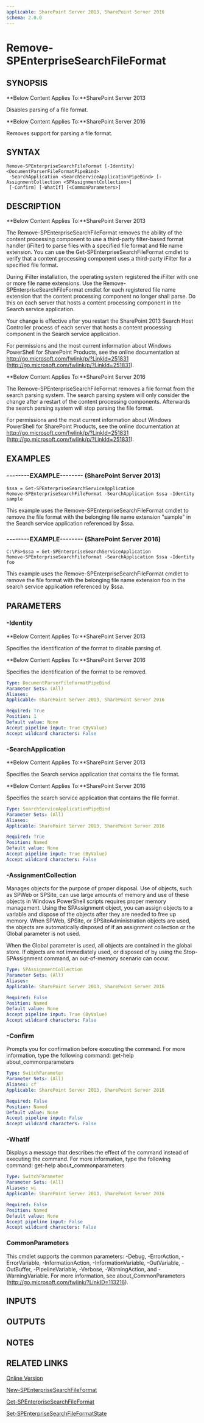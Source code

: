 ```yaml
---
applicable: SharePoint Server 2013, SharePoint Server 2016
schema: 2.0.0
---
```


# Remove-SPEnterpriseSearchFileFormat

## SYNOPSIS
**Below Content Applies To:**SharePoint Server 2013

Disables parsing of a file format.

**Below Content Applies To:**SharePoint Server 2016

Removes support for parsing a file format.



## SYNTAX

```
Remove-SPEnterpriseSearchFileFormat [-Identity] <DocumentParserFileFormatPipeBind>
 -SearchApplication <SearchServiceApplicationPipeBind> [-AssignmentCollection <SPAssignmentCollection>]
 [-Confirm] [-WhatIf] [<CommonParameters>]
```

## DESCRIPTION
**Below Content Applies To:**SharePoint Server 2013

The Remove-SPEnterpriseSearchFileFormat removes the ability of the content processing component to use a third-party filter-based format handler (iFilter) to parse files with a specified file format and file name extension.
You can use the Get-SPEnterpriseSearchFileFormat cmdlet to verify that a content processing component uses a third-party iFilter for a specified file format.

During iFilter installation, the operating system registered the iFilter with one or more file name extensions.
Use the Remove-SPEnterpriseSearchFileFormat cmdlet for each registered file name extension that the content processing component no longer shall parse.
Do this on each server that hosts a content processing component in the Search service application.

Your change is effective after you restart the SharePoint 2013 Search Host Controller process of each server that hosts a content processing component in the Search service application.

For permissions and the most current information about Windows PowerShell for SharePoint Products, see the online documentation at http://go.microsoft.com/fwlink/p/?LinkId=251831 (http://go.microsoft.com/fwlink/p/?LinkId=251831).

**Below Content Applies To:**SharePoint Server 2016

The Remove-SPEnterpriseSearchFileFormat removes a file format from the search parsing system.
The search parsing system will only consider the change after a restart of the content processing components.
Afterwards the search parsing system will stop parsing the file format.

For permissions and the most current information about Windows PowerShell for SharePoint Products, see the online documentation at http://go.microsoft.com/fwlink/p/?LinkId=251831 (http://go.microsoft.com/fwlink/p/?LinkId=251831).



## EXAMPLES

### --------EXAMPLE-------- (SharePoint Server 2013)
```
$ssa = Get-SPEnterpriseSearchServiceApplication
Remove-SPEnterpriseSearchFileFormat -SearchApplication $ssa -Identity sample
```

This example uses the Remove-SPEnterpriseSearchFileFormat cmdlet to remove the file format with the belonging file name extension "sample" in the Search service application referenced by $ssa.

### --------EXAMPLE-------- (SharePoint Server 2016)
```
C:\PS>$ssa = Get-SPEnterpriseSearchServiceApplication
Remove-SPEnterpriseSearchFileFormat -SearchApplication $ssa -Identity foo
```

This example uses the Remove-SPEnterpriseSearchFileFormat cmdlet to remove the file format with the belonging file name extension foo in the search service application referenced by $ssa.

## PARAMETERS

### -Identity
**Below Content Applies To:**SharePoint Server 2013

Specifies the identification of the format to disable parsing of.



**Below Content Applies To:**SharePoint Server 2016

Specifies the identification of the format to be removed.



```yaml
Type: DocumentParserFileFormatPipeBind
Parameter Sets: (All)
Aliases: 
Applicable: SharePoint Server 2013, SharePoint Server 2016

Required: True
Position: 1
Default value: None
Accept pipeline input: True (ByValue)
Accept wildcard characters: False
```

### -SearchApplication
**Below Content Applies To:**SharePoint Server 2013

Specifies the Search service application that contains the file format.



**Below Content Applies To:**SharePoint Server 2016

Specifies the search service application that contains the file format.



```yaml
Type: SearchServiceApplicationPipeBind
Parameter Sets: (All)
Aliases: 
Applicable: SharePoint Server 2013, SharePoint Server 2016

Required: True
Position: Named
Default value: None
Accept pipeline input: True (ByValue)
Accept wildcard characters: False
```

### -AssignmentCollection
Manages objects for the purpose of proper disposal.
Use of objects, such as SPWeb or SPSite, can use large amounts of memory and use of these objects in Windows PowerShell scripts requires proper memory management.
Using the SPAssignment object, you can assign objects to a variable and dispose of the objects after they are needed to free up memory.
When SPWeb, SPSite, or SPSiteAdministration objects are used, the objects are automatically disposed of if an assignment collection or the Global parameter is not used.

When the Global parameter is used, all objects are contained in the global store.
If objects are not immediately used, or disposed of by using the Stop-SPAssignment command, an out-of-memory scenario can occur.

```yaml
Type: SPAssignmentCollection
Parameter Sets: (All)
Aliases: 
Applicable: SharePoint Server 2013, SharePoint Server 2016

Required: False
Position: Named
Default value: None
Accept pipeline input: True (ByValue)
Accept wildcard characters: False
```

### -Confirm
Prompts you for confirmation before executing the command.
For more information, type the following command: get-help about_commonparameters

```yaml
Type: SwitchParameter
Parameter Sets: (All)
Aliases: cf
Applicable: SharePoint Server 2013, SharePoint Server 2016

Required: False
Position: Named
Default value: None
Accept pipeline input: False
Accept wildcard characters: False
```

### -WhatIf
Displays a message that describes the effect of the command instead of executing the command.
For more information, type the following command: get-help about_commonparameters

```yaml
Type: SwitchParameter
Parameter Sets: (All)
Aliases: wi
Applicable: SharePoint Server 2013, SharePoint Server 2016

Required: False
Position: Named
Default value: None
Accept pipeline input: False
Accept wildcard characters: False
```

### CommonParameters
This cmdlet supports the common parameters: -Debug, -ErrorAction, -ErrorVariable, -InformationAction, -InformationVariable, -OutVariable, -OutBuffer, -PipelineVariable, -Verbose, -WarningAction, and -WarningVariable. For more information, see about_CommonParameters (http://go.microsoft.com/fwlink/?LinkID=113216).

## INPUTS

## OUTPUTS

## NOTES

## RELATED LINKS

[Online Version](http://technet.microsoft.com/EN-US/library/6956dda6-e77b-4842-8f51-1bcc510853b6(Office.15).aspx)

[New-SPEnterpriseSearchFileFormat]()

[Get-SPEnterpriseSearchFileFormat]()

[Set-SPEnterpriseSearchFileFormatState]()

